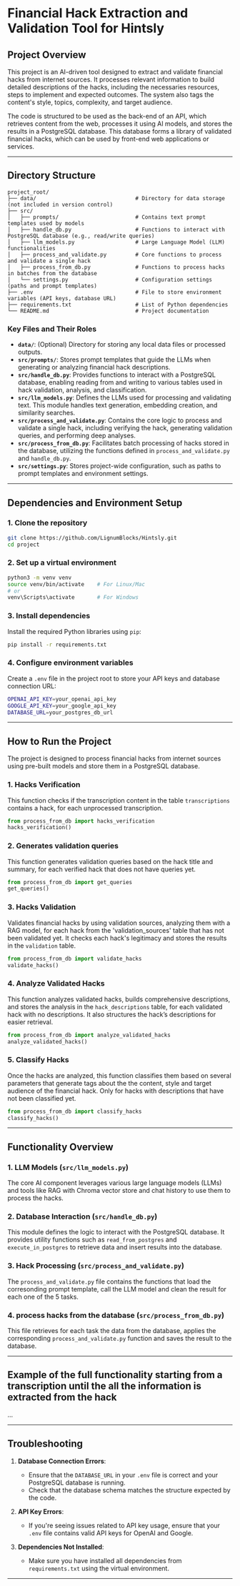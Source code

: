 # Financial Hack Extraction and Validation Tool for Hintsly

## Project Overview

This project is an AI-driven tool designed to extract and validate financial hacks from internet sources. It processes relevant information to build detailed descriptions of the hacks, including the necessaries resources, steps to implement and expected outcomes. The system also tags the content's style, topics, complexity, and target audience.

The code is structured to be used as the back-end of an API, which retrieves content from the web, processes it using AI models, and stores the results in a PostgreSQL database. This database forms a library of validated financial hacks, which can be used by front-end web applications or services.

---

## Directory Structure

```
project_root/
├── data/                               # Directory for data storage (not included in version control)
├── src/
│   ├── prompts/                        # Contains text prompt templates used by models
│   ├── handle_db.py                    # Functions to interact with PostgreSQL database (e.g., read/write queries)
│   ├── llm_models.py                   # Large Language Model (LLM) functionalities
│   ├── process_and_validate.py         # Core functions to process and validate a single hack
│   ├── process_from_db.py              # Functions to process hacks in batches from the database
│   └── settings.py                     # Configuration settings (paths and prompt templates)
├── .env                                # File to store environment variables (API keys, database URL)
├── requirements.txt                    # List of Python dependencies
└── README.md                           # Project documentation
```

### Key Files and Their Roles

- **`data/`**: (Optional) Directory for storing any local data files or processed outputs.
- **`src/prompts/`**: Stores prompt templates that guide the LLMs when generating or analyzing financial hack descriptions.
- **`src/handle_db.py`**: Provides functions to interact with a PostgreSQL database, enabling reading from and writing to various tables used in hack validation, analysis, and classification.
- **`src/llm_models.py`**: Defines the LLMs used for processing and validating text. This module handles text generation, embedding creation, and similarity searches.
- **`src/process_and_validate.py`**: Contains the core logic to process and validate a single hack, including verifying the hack, generating validation queries, and performing deep analyses.
- **`src/process_from_db.py`**: Facilitates batch processing of hacks stored in the database, utilizing the functions defined in `process_and_validate.py` and `handle_db.py`.
- **`src/settings.py`**: Stores project-wide configuration, such as paths to prompt templates and environment settings.

---

## Dependencies and Environment Setup

### 1. **Clone the repository**

   ```bash
   git clone https://github.com/LignumBlocks/Hintsly.git
   cd project
   ```

### 2. **Set up a virtual environment**

   ```bash
   python3 -m venv venv
   source venv/bin/activate    # For Linux/Mac
   # or
   venv\Scripts\activate       # For Windows
   ```

### 3. **Install dependencies**

   Install the required Python libraries using `pip`:

   ```bash
   pip install -r requirements.txt
   ```

### 4. **Configure environment variables**

   Create a `.env` file in the project root to store your API keys and database connection URL:

   ```bash
   OPENAI_API_KEY=your_openai_api_key
   GOOGLE_API_KEY=your_google_api_key
   DATABASE_URL=your_postgres_db_url
   ```

---

## How to Run the Project

The project is designed to process financial hacks from internet sources using pre-built models and store them in a PostgreSQL database.

### 1. **Hacks Verification**

This function checks if the transcription content in the table `transcriptions` contains a hack, for each unprocessed transcription.

   ```python
   from process_from_db import hacks_verification
   hacks_verification()
   ```

### 2. **Generates validation queries**

This function generates validation queries based on the hack title and summary, for each verified hack that does not have queries yet.

   ```python
   from process_from_db import get_queries
   get_queries()
   ```

### 3. **Hacks Validation**

Validates financial hacks by using validation sources, analyzing them with a RAG model, for each hack from the 'validation_sources' table that has not been validated yet. It checks each hack's legitimacy and stores the results in the `validation` table.

   ```python
   from process_from_db import validate_hacks
   validate_hacks()
   ```

### 4. **Analyze Validated Hacks**

This function analyzes validated hacks, builds comprehensive descriptions, and stores the analysis in the `hack_descriptions` table, for each validated hack with no descriptions. It also structures the hack’s descriptions for easier retrieval.

   ```python
   from process_from_db import analyze_validated_hacks
   analyze_validated_hacks()
   ```

### 5. **Classify Hacks**

Once the hacks are analyzed, this function classifies them based on several parameters that generate tags about the the content, style and target audience of the financial hack. Only for hacks with descriptions that have not been classified yet.

   ```python
   from process_from_db import classify_hacks
   classify_hacks()
   ```

---

## Functionality Overview

### 1. **LLM Models (`src/llm_models.py`)**

The core AI component leverages various large language models (LLMs) and tools like RAG with Chroma vector store and chat history to use them to process the hacks.

### 2. **Database Interaction (`src/handle_db.py`)**

This module defines the logic to interact with the PostgreSQL database. It provides utility functions such as `read_from_postgres` and `execute_in_postgres` to retrieve data and insert results into the database.

### 3. **Hack Processing (`src/process_and_validate.py`)**

The `process_and_validate.py` file contains the functions that load the corresonding prompt template, call the LLM model and clean the result for each one of the 5 tasks.

### 4. **process hacks from the database (`src/process_from_db.py`)**

This file retrieves for each task the data from the database, applies the corresponding `process_and_validate.py` function and saves the result to the database.

---

## Example of the full functionality starting from a transcription until the all the information is extracted from the hack

...

---

## Troubleshooting

1. **Database Connection Errors**:
   - Ensure that the `DATABASE_URL` in your `.env` file is correct and your PostgreSQL database is running.
   - Check that the database schema matches the structure expected by the code.

2. **API Key Errors**:
   - If you're seeing issues related to API key usage, ensure that your `.env` file contains valid API keys for OpenAI and Google.

3. **Dependencies Not Installed**:
   - Make sure you have installed all dependencies from `requirements.txt` using the virtual environment.

---
